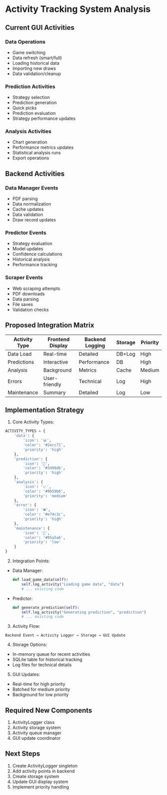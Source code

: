 # Activity Tracking System Analysis

## Current GUI Activities

### Data Operations
- Game switching
- Data refresh (smart/full)
- Loading historical data
- Importing new draws
- Data validation/cleanup

### Prediction Activities
- Strategy selection
- Prediction generation
- Quick picks
- Prediction evaluation
- Strategy performance updates

### Analysis Activities
- Chart generation
- Performance metrics updates
- Statistical analysis runs
- Export operations

## Backend Activities

### Data Manager Events
- PDF parsing
- Data normalization
- Cache updates
- Data validation
- Draw record updates

### Predictor Events
- Strategy evaluation
- Model updates
- Confidence calculations
- Historical analysis
- Performance tracking

### Scraper Events
- Web scraping attempts
- PDF downloads
- Data parsing
- File saves
- Validation checks

## Proposed Integration Matrix

| Activity Type | Frontend Display | Backend Logging | Storage | Priority |
|--------------|------------------|-----------------|---------|-----------|
| Data Load    | Real-time        | Detailed        | DB+Log  | High     |
| Predictions  | Interactive      | Performance     | DB      | High     |
| Analysis     | Background       | Metrics         | Cache   | Medium   |
| Errors       | User-friendly    | Technical       | Log     | High     |
| Maintenance  | Summary          | Detailed        | Log     | Low      |

## Implementation Strategy

1. Core Activity Types:
```python
ACTIVITY_TYPES = {
    'data': {
        'icon': '📊',
        'color': '#2ecc71',
        'priority': 'high'
    },
    'prediction': {
        'icon': '🎯',
        'color': '#3498db',
        'priority': 'high'
    },
    'analysis': {
        'icon': '📈',
        'color': '#9b59b6',
        'priority': 'medium'
    },
    'error': {
        'icon': '❌',
        'color': '#e74c3c',
        'priority': 'high'
    },
    'maintenance': {
        'icon': '🔧',
        'color': '#95a5a6',
        'priority': 'low'
    }
}
```

2. Integration Points:

- Data Manager:
  ```python
  def load_game_data(self):
      self.log_activity("Loading game data", "data")
      # ... existing code
  ```

- Predictor:
  ```python
  def generate_prediction(self):
      self.log_activity("Generating prediction", "prediction")
      # ... existing code
  ```

3. Activity Flow:
```
Backend Event → Activity Logger → Storage → GUI Update
```

4. Storage Options:
- In-memory queue for recent activities
- SQLite table for historical tracking
- Log files for technical details

5. GUI Updates:
- Real-time for high priority
- Batched for medium priority
- Background for low priority

## Required New Components

1. ActivityLogger class
2. Activity storage system
3. Activity queue manager
4. GUI update coordinator

## Next Steps

1. Create ActivityLogger singleton
2. Add activity points in backend
3. Create storage system
4. Update GUI display system
5. Implement priority handling
